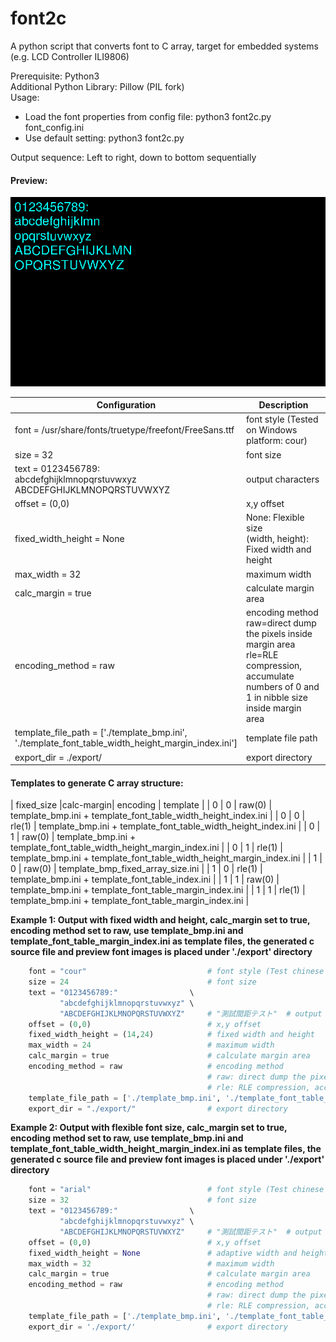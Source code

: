 # font2c
A python script that converts font to C array, target for embedded systems (e.g. LCD Controller ILI9806)

Prerequisite: Python3<br/>
Additional Python Library: Pillow (PIL fork)<br/>
Usage:<br/>
 - Load the font properties from config file: python3 font2c.py font_config.ini<br/>
 - Use default setting: python3 font2c.py

Output sequence: Left to right, down to bottom sequentially

#### Preview:
![Preview Screen Capture](img/screen_cap.png)

| Configuration | Description |
| --- | --- |
| font = /usr/share/fonts/truetype/freefont/FreeSans.ttf | font style (Tested on Windows platform: cour)|
| size = 32 | font size |
| text = 0123456789:<br/>abcdefghijklmnopqrstuvwxyz<br/>ABCDEFGHIJKLMNOPQRSTUVWXYZ | output characters |
| offset = (0,0)                  | x,y offset |
| fixed_width_height = None       | None: Flexible size<br/>(width, height): Fixed width and height | 
| max_width = 32                  | maximum width |
| calc_margin = true              | calculate margin area |
| encoding_method = raw | encoding method<br/>raw=direct dump the pixels inside margin area<br/>rle=RLE compression, accumulate numbers of 0 and 1 in nibble size inside margin area<br/> |
| template_file_path = ['./template_bmp.ini', <br/>'./template_font_table_width_height_margin_index.ini'] | template file path |
| export_dir = ./export/          | export directory |

#### Templates to generate C array structure:
| fixed_size |calc-margin| encoding | template                                                             |
|      0     |      0    |  raw(0)  | template_bmp.ini + template_font_table_width_height_index.ini        |
|      0     |      0    |  rle(1)  | template_bmp.ini + template_font_table_width_height_index.ini        |
|      0     |      1    |  raw(0)  | template_bmp.ini + template_font_table_width_height_margin_index.ini |
|      0     |      1    |  rle(1)  | template_bmp.ini + template_font_table_width_height_margin_index.ini |
|      1     |      0    |  raw(0)  | template_bmp_fixed_array_size.ini                                    |
|      1     |      0    |  rle(1)  | template_bmp.ini + template_font_table_index.ini                     |
|      1     |      1    |  raw(0)  | template_bmp.ini + template_font_table_margin_index.ini              |
|      1     |      1    |  rle(1)  | template_bmp.ini + template_font_table_margin_index.ini              |


**Example 1: Output with fixed width and height, calc_margin set to true, encoding method set to raw, use template_bmp.ini and template_font_table_margin_index.ini as template files, the generated c source file and preview font images is placed under './export' directory**
```python
    font = "cour"                           # font style (Test chinese font: kaiu)
    size = 24                               # font size
    text = "0123456789:"                \
           "abcdefghijklmnopqrstuvwxyz" \
           "ABCDEFGHIJKLMNOPQRSTUVWXYZ"     # "測試間距テスト"  # output which symbol
    offset = (0,0)                          # x,y offset
    fixed_width_height = (14,24)            # fixed width and height
    max_width = 24                          # maximum width
    calc_margin = true                      # calculate margin area
    encoding_method = raw                   # encoding method
                                            # raw: direct dump the pixels inside margin area
                                            # rle: RLE compression, accumulate numbers of 0 and 1 in nibble size inside margin area
    template_file_path = ['./template_bmp.ini', './template_font_table_margin_index.ini'] # template file path
    export_dir = "./export/"                # export directory
```

**Example 2: Output with flexible font size, calc_margin set to true, encoding method set to raw, use template_bmp.ini and template_font_table_width_height_margin_index.ini as template files, the generated c source file and preview font images is placed under './export' directory**
```python
    font = "arial"                          # font style (Test chinese font: kaiu)
    size = 32                               # font size
    text = "0123456789:"                \
           "abcdefghijklmnopqrstuvwxyz" \
           "ABCDEFGHIJKLMNOPQRSTUVWXYZ"     # "測試間距テスト"  # output which symbol
    offset = (0,0)                          # x,y offset
    fixed_width_height = None               # adaptive width and height
    max_width = 32                          # maximum width
    calc_margin = true                      # calculate margin area
    encoding_method = raw                   # encoding method
                                            # raw: direct dump the pixels inside margin area
                                            # rle: RLE compression, accumulate numbers of 0 and 1 in nibble size inside margin area
    template_file_path = ['./template_bmp.ini', './template_font_table_width_height_margin_index.ini']# template file path
    export_dir = './export/'                # export directory
```
